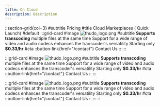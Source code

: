 ```yaml
---
title: On Cloud
description: Description
---
```


::section-grid{col=3}
#subtitle
Pricing
#title
Cloud Marketplaces ( Quick Launch)
#default
  :::grid-card
  #image
  ![thudo_logo.png](/thudo_logo.png)
  #subtitle
  **Supports transcoding** multiple files at the same time
  Support for a wide range of video and audio codecs enhances the transcoder's versatility
  Starting only **$0.33/hr**
  #cta
    ::button-link{href="/contact"}
    Contact Us
    ::
  :::

  :::grid-card
  #image
  ![thudo_logo.png](/thudo_logo.png)
  #subtitle
  **Supports transcoding** multiple files at the same time
  Support for a wide range of video and audio codecs enhances the transcoder's versatility
  Starting only **$0.33/hr**
  #cta
    ::button-link{href="/contact"}
    Contact Us
    ::
  :::

  :::grid-card
  #image
  ![thudo_logo.png](/thudo_logo.png)
  #subtitle
  **Supports transcoding** multiple files at the same time
  Support for a wide range of video and audio codecs enhances the transcoder's versatility
  Starting only **$0.33/hr**
  #cta
    ::button-link{href="/contact"}
    Contact Us
    ::
  :::
::
